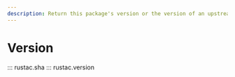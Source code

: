 ```yaml
---
description: Return this package's version or the version of an upstream
---
```


# Version

::: rustac.sha
::: rustac.version
